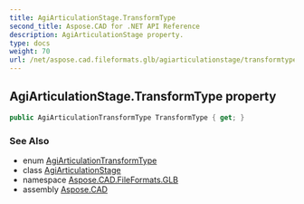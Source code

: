 ```yaml
---
title: AgiArticulationStage.TransformType
second_title: Aspose.CAD for .NET API Reference
description: AgiArticulationStage property. 
type: docs
weight: 70
url: /net/aspose.cad.fileformats.glb/agiarticulationstage/transformtype/
---
```

## AgiArticulationStage.TransformType property

```csharp
public AgiArticulationTransformType TransformType { get; }
```

### See Also

* enum [AgiArticulationTransformType](../../agiarticulationtransformtype/)
* class [AgiArticulationStage](../)
* namespace [Aspose.CAD.FileFormats.GLB](../../agiarticulationstage/)
* assembly [Aspose.CAD](../../../)


